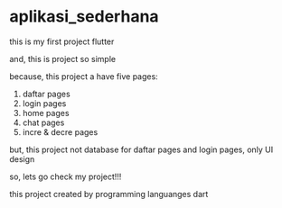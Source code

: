 # aplikasi_sederhana

this is my first project flutter

and, this is project so simple

because, this project  a have five pages:
1. daftar pages
2. login pages
3. home pages
4. chat pages
5. incre & decre pages



but, this project not database for daftar pages and login pages,
only UI design 

so, lets go check my project!!!

this project created by programming languanges dart
